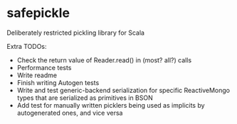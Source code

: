 # safepickle
Deliberately restricted pickling library for Scala

Extra TODOs:
- Check the return value of Reader.read() in (most? all?) calls
- Performance tests
- Write readme
- Finish writing Autogen tests
- Write and test generic-backend serialization for specific ReactiveMongo types that are serialized as primitives in BSON
- Add test for manually written picklers being used as implicits by autogenerated ones, and vice versa
